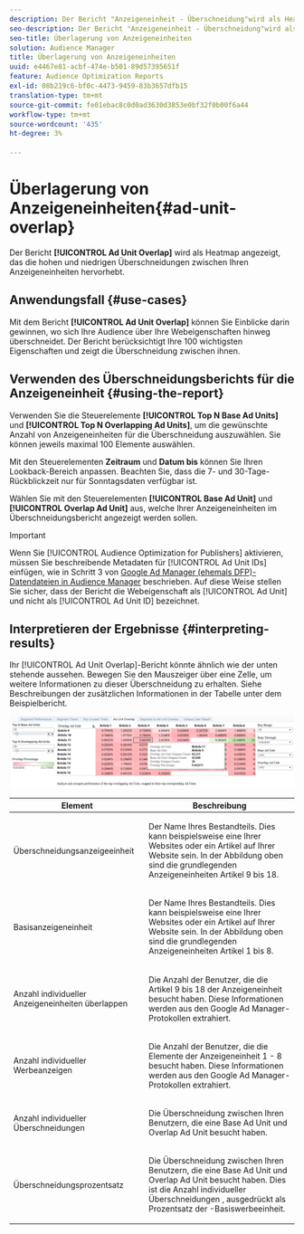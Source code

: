 ```yaml
---
description: Der Bericht "Anzeigeneinheit - Überschneidung"wird als Heatmap angezeigt, das die hohen und niedrigen Überschneidungen zwischen Ihren Anzeigeneinheiten hervorhebt.
seo-description: Der Bericht "Anzeigeneinheit - Überschneidung"wird als Heatmap angezeigt, das die hohen und niedrigen Überschneidungen zwischen Ihren Anzeigeneinheiten hervorhebt.
seo-title: Überlagerung von Anzeigeneinheiten
solution: Audience Manager
title: Überlagerung von Anzeigeneinheiten
uuid: e4467e81-acbf-474e-b501-89d57395651f
feature: Audience Optimization Reports
exl-id: 08b219c6-bf0c-4473-9459-83b3657dfb15
translation-type: tm+mt
source-git-commit: fe01ebac8c0d0ad3630d3853e0bf32f0b00f6a44
workflow-type: tm+mt
source-wordcount: '435'
ht-degree: 3%

---
```


# Überlagerung von Anzeigeneinheiten{#ad-unit-overlap}

Der Bericht **[!UICONTROL Ad Unit Overlap]** wird als Heatmap angezeigt, das die hohen und niedrigen Überschneidungen zwischen Ihren Anzeigeneinheiten hervorhebt.

## Anwendungsfall {#use-cases}

Mit dem Bericht **[!UICONTROL Ad Unit Overlap]** können Sie Einblicke darin gewinnen, wo sich Ihre Audience über Ihre Webeigenschaften hinweg überschneidet. Der Bericht berücksichtigt Ihre 100 wichtigsten Eigenschaften und zeigt die Überschneidung zwischen ihnen.

## Verwenden des Überschneidungsberichts für die Anzeigeneinheit {#using-the-report}

Verwenden Sie die Steuerelemente **[!UICONTROL Top N Base Ad Units]** und **[!UICONTROL Top N Overlapping Ad Units]**, um die gewünschte Anzahl von Anzeigeneinheiten für die Überschneidung auszuwählen. Sie können jeweils maximal 100 Elemente auswählen.

Mit den Steuerelementen **Zeitraum** und **Datum bis** können Sie Ihren Lookback-Bereich anpassen. Beachten Sie, dass die 7- und 30-Tage-Rückblickzeit nur für Sonntagsdaten verfügbar ist.

Wählen Sie mit den Steuerelementen **[!UICONTROL Base Ad Unit]** und **[!UICONTROL Overlap Ad Unit]** aus, welche Ihrer Anzeigeneinheiten im Überschneidungsbericht angezeigt werden sollen.

>[!IMPORTANT]
>
>Wenn Sie [!UICONTROL Audience Optimization for Publishers] aktivieren, müssen Sie beschreibende Metadaten für [!UICONTROL Ad Unit IDs] einfügen, wie in Schritt 3 von [Google Ad Manager (ehemals DFP)-Datendateien in Audience Manager](../../../reporting/audience-optimization-reports/aor-publishers/import-dfp.md) beschrieben. Auf diese Weise stellen Sie sicher, dass der Bericht die Webeigenschaft als [!UICONTROL Ad Unit] und nicht als [!UICONTROL Ad Unit ID] bezeichnet.

## Interpretieren der Ergebnisse {#interpreting-results}

Ihr [!UICONTROL Ad Unit Overlap]-Bericht könnte ähnlich wie der unten stehende aussehen. Bewegen Sie den Mauszeiger über eine Zelle, um weitere Informationen zu dieser Überschneidung zu erhalten. Siehe Beschreibungen der zusätzlichen Informationen in der Tabelle unter dem Beispielbericht.

![](assets/publisher_ad_unit_overlap.png)

<table id="table_22340F45B1B94D3796174CB30A60E212"> 
 <thead> 
  <tr> 
   <th colname="col1" class="entry"> Element </th> 
   <th colname="col2" class="entry"> Beschreibung </th> 
  </tr>
 </thead>
 <tbody> 
  <tr> 
   <td colname="col1"> <p><span class="wintitle"> Überschneidungsanzeigeeinheit</span> </p> </td> 
   <td colname="col2"> <p>Der Name Ihres Bestandteils. Dies kann beispielsweise eine Ihrer Websites oder ein Artikel auf Ihrer Website sein. In der Abbildung oben sind die grundlegenden Anzeigeneinheiten Artikel 9 bis 18. </p> </td> 
  </tr> 
  <tr> 
   <td colname="col1"> <p><span class="wintitle"> Basisanzeigeneinheit</span> </p> </td> 
   <td colname="col2"> <p>Der Name Ihres Bestandteils. Dies kann beispielsweise eine Ihrer Websites oder ein Artikel auf Ihrer Website sein. In der Abbildung oben sind die grundlegenden Anzeigeneinheiten Artikel 1 bis 8. </p> </td> 
  </tr> 
  <tr> 
   <td colname="col1"> <p><span class="wintitle"> Anzahl individueller Anzeigeneinheiten überlappen</span> </p> </td> 
   <td colname="col2"> <p>Die Anzahl der Benutzer, die die Artikel 9 bis 18 der Anzeigeneinheit besucht haben. Diese Informationen werden aus den Google Ad Manager-Protokollen extrahiert. </p> </td> 
  </tr> 
  <tr> 
   <td colname="col1"> <p><span class="wintitle"> Anzahl individueller Werbeanzeigen</span> </p> </td> 
   <td colname="col2"> <p>Die Anzahl der Benutzer, die die Elemente der Anzeigeneinheit 1 - 8 besucht haben. Diese Informationen werden aus den Google Ad Manager-Protokollen extrahiert. </p> </td> 
  </tr> 
  <tr> 
   <td colname="col1"> <p><span class="wintitle"> Anzahl individueller Überschneidungen</span> </p> </td> 
   <td colname="col2"> <p>Die Überschneidung zwischen Ihren Benutzern, die eine <span class="wintitle"> Base Ad Unit</span> und <span class="wintitle"> Overlap Ad Unit</span> besucht haben. </p> </td> 
  </tr> 
  <tr> 
   <td colname="col1"> <p><span class="wintitle"> Überschneidungsprozentsatz</span> </p> </td> 
   <td colname="col2"> <p>Die Überschneidung zwischen Ihren Benutzern, die eine <span class="wintitle"> Base Ad Unit</span> und <span class="wintitle"> Overlap Ad Unit</span> besucht haben. Dies ist die Anzahl individueller Überschneidungen <span class="wintitle">, ausgedrückt als Prozentsatz der <span class="wintitle">-Basiswerbeeinheit</span>.</span> </p> </td> 
  </tr> 
 </tbody> 
</table>

